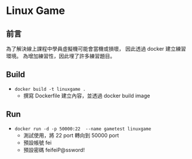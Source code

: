 # Linux Game

## 前言
為了解決線上課程中學員虛擬機可能會當機或損壞，
因此透過 docker 建立練習環境。
為增加練習性，因此埋了許多練習題目。

## Build
- `docker build -t linuxgame .`
  - 撰寫 Dockerfile 建立內容，並透過 docker build image
  
## Run
- `docker run -d -p 50000:22  --name gametest linuxgame`
  - 測試使用，將 22 port 轉向到 50000 port
  - 預設帳號 fei
  - 預設密碼 feifeiP@ssword!